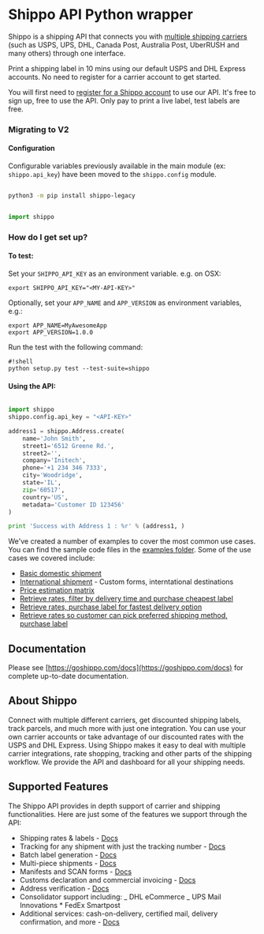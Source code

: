 # Shippo API Python wrapper
Shippo is a shipping API that connects you with [multiple shipping carriers](https://goshippo.com/carriers/) (such as USPS, UPS, DHL, Canada Post, Australia Post, UberRUSH and many others) through one interface.

Print a shipping label in 10 mins using our default USPS and DHL Express accounts. No need to register for a carrier account to get started.

You will first need to [register for a Shippo account](https://goshippo.com/) to use our API. It's free to sign up, free to use the API. Only pay to print a live label, test labels are free.

### Migrating to V2

#### Configuration

Configurable variables previously available in the main module (ex: `shippo.api_key`) have been moved to the `shippo.config` module.

```bash

python3 -m pip install shippo-legacy

```

```python

import shippo

```

### How do I get set up?

#### To test:

Set your `SHIPPO_API_KEY` as an environment variable.
e.g. on OSX:

`export SHIPPO_API_KEY="<MY-API-KEY>"`

Optionally, set your `APP_NAME` and `APP_VERSION` as environment variables, e.g.:

```
export APP_NAME=MyAwesomeApp
export APP_VERSION=1.0.0
```

Run the test with the following command:

```
#!shell
python setup.py test --test-suite=shippo
```

#### Using the API:

```python

import shippo
shippo.config.api_key = "<API-KEY>"

address1 = shippo.Address.create(
    name='John Smith',
    street1='6512 Greene Rd.',
    street2='',
    company='Initech',
    phone='+1 234 346 7333',
    city='Woodridge',
    state='IL',
    zip='60517',
    country='US',
    metadata='Customer ID 123456'
)

print 'Success with Address 1 : %r' % (address1, )

```

We've created a number of examples to cover the most common use cases. You can find the sample code files in the [examples folder](examples/).
Some of the use cases we covered include:

- [Basic domestic shipment](examples/basic-shipment.py)
- [International shipment](examples/international-shipment.py) - Custom forms, interntational destinations
- [Price estimation matrix](examples/estimate-shipping-prices.py)
- [Retrieve rates, filter by delivery time and purchase cheapest label](examples/filter-by-delivery-time.py)
- [Retrieve rates, purchase label for fastest delivery option](examples/purchase-fastest-service.py)
- [Retrieve rates so customer can pick preferred shipping method, purchase label](examples/get-rates-to-show-customer.py)

## Documentation

Please see [https://goshippo.com/docs](https://goshippo.com/docs) for complete up-to-date documentation.

## About Shippo

Connect with multiple different carriers, get discounted shipping labels, track parcels, and much more with just one integration. You can use your own carrier accounts or take advantage of our discounted rates with the USPS and DHL Express. Using Shippo makes it easy to deal with multiple carrier integrations, rate shopping, tracking and other parts of the shipping workflow. We provide the API and dashboard for all your shipping needs.

## Supported Features

The Shippo API provides in depth support of carrier and shipping functionalities. Here are just some of the features we support through the API:

- Shipping rates & labels - [Docs](https://goshippo.com/docs/first-shipment)
- Tracking for any shipment with just the tracking number - [Docs](https://goshippo.com/docs/tracking)
- Batch label generation - [Docs](https://goshippo.com/docs/batch)
- Multi-piece shipments - [Docs](https://goshippo.com/docs/multipiece)
- Manifests and SCAN forms - [Docs](https://goshippo.com/docs/manifests)
- Customs declaration and commercial invoicing - [Docs](https://goshippo.com/docs/international)
- Address verification - [Docs](https://goshippo.com/docs/address-validation)
- Consolidator support including:
  _ DHL eCommerce
  _ UPS Mail Innovations \* FedEx Smartpost
- Additional services: cash-on-delivery, certified mail, delivery confirmation, and more - [Docs](https://goshippo.com/docs/reference#shipment-extras)
